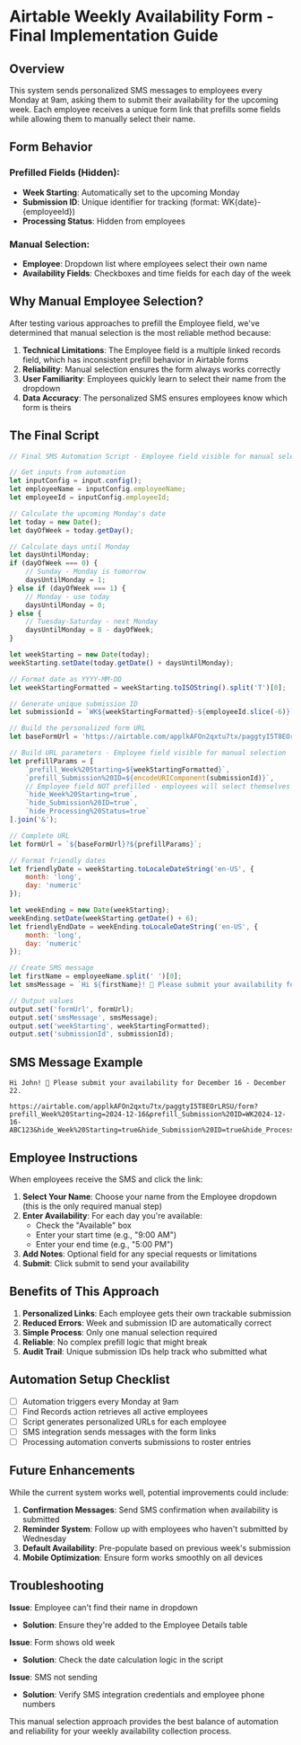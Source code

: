 # Airtable Weekly Availability Form - Final Implementation Guide

## Overview
This system sends personalized SMS messages to employees every Monday at 9am, asking them to submit their availability for the upcoming week. Each employee receives a unique form link that prefills some fields while allowing them to manually select their name.

## Form Behavior

### Prefilled Fields (Hidden):
- **Week Starting**: Automatically set to the upcoming Monday
- **Submission ID**: Unique identifier for tracking (format: WK{date}-{employeeId})
- **Processing Status**: Hidden from employees

### Manual Selection:
- **Employee**: Dropdown list where employees select their own name
- **Availability Fields**: Checkboxes and time fields for each day of the week

## Why Manual Employee Selection?

After testing various approaches to prefill the Employee field, we've determined that manual selection is the most reliable method because:

1. **Technical Limitations**: The Employee field is a multiple linked records field, which has inconsistent prefill behavior in Airtable forms
2. **Reliability**: Manual selection ensures the form always works correctly
3. **User Familiarity**: Employees quickly learn to select their name from the dropdown
4. **Data Accuracy**: The personalized SMS ensures employees know which form is theirs

## The Final Script

```javascript
// Final SMS Automation Script - Employee field visible for manual selection

// Get inputs from automation
let inputConfig = input.config();
let employeeName = inputConfig.employeeName;
let employeeId = inputConfig.employeeId;

// Calculate the upcoming Monday's date
let today = new Date();
let dayOfWeek = today.getDay();

// Calculate days until Monday
let daysUntilMonday;
if (dayOfWeek === 0) {
    // Sunday - Monday is tomorrow
    daysUntilMonday = 1;
} else if (dayOfWeek === 1) {
    // Monday - use today
    daysUntilMonday = 0;
} else {
    // Tuesday-Saturday - next Monday
    daysUntilMonday = 8 - dayOfWeek;
}

let weekStarting = new Date(today);
weekStarting.setDate(today.getDate() + daysUntilMonday);

// Format date as YYYY-MM-DD
let weekStartingFormatted = weekStarting.toISOString().split('T')[0];

// Generate unique submission ID
let submissionId = `WK${weekStartingFormatted}-${employeeId.slice(-6)}`;

// Build the personalized form URL
let baseFormUrl = 'https://airtable.com/applkAFOn2qxtu7tx/paggtyI5T8EOrLRSU/form';

// Build URL parameters - Employee field visible for manual selection
let prefillParams = [
    `prefill_Week%20Starting=${weekStartingFormatted}`,
    `prefill_Submission%20ID=${encodeURIComponent(submissionId)}`,
    // Employee field NOT prefilled - employees will select themselves
    `hide_Week%20Starting=true`,
    `hide_Submission%20ID=true`,
    `hide_Processing%20Status=true`
].join('&');

// Complete URL
let formUrl = `${baseFormUrl}?${prefillParams}`;

// Format friendly dates
let friendlyDate = weekStarting.toLocaleDateString('en-US', { 
    month: 'long', 
    day: 'numeric' 
});

let weekEnding = new Date(weekStarting);
weekEnding.setDate(weekStarting.getDate() + 6);
let friendlyEndDate = weekEnding.toLocaleDateString('en-US', { 
    month: 'long', 
    day: 'numeric' 
});

// Create SMS message
let firstName = employeeName.split(' ')[0];
let smsMessage = `Hi ${firstName}! 📅 Please submit your availability for ${friendlyDate} - ${friendlyEndDate}.\n\n${formUrl}`;

// Output values
output.set('formUrl', formUrl);
output.set('smsMessage', smsMessage);
output.set('weekStarting', weekStartingFormatted);
output.set('submissionId', submissionId);
```

## SMS Message Example

```
Hi John! 📅 Please submit your availability for December 16 - December 22.

https://airtable.com/applkAFOn2qxtu7tx/paggtyI5T8EOrLRSU/form?prefill_Week%20Starting=2024-12-16&prefill_Submission%20ID=WK2024-12-16-ABC123&hide_Week%20Starting=true&hide_Submission%20ID=true&hide_Processing%20Status=true
```

## Employee Instructions

When employees receive the SMS and click the link:

1. **Select Your Name**: Choose your name from the Employee dropdown (this is the only required manual step)
2. **Enter Availability**: For each day you're available:
   - Check the "Available" box
   - Enter your start time (e.g., "9:00 AM")
   - Enter your end time (e.g., "5:00 PM")
3. **Add Notes**: Optional field for any special requests or limitations
4. **Submit**: Click submit to send your availability

## Benefits of This Approach

1. **Personalized Links**: Each employee gets their own trackable submission
2. **Reduced Errors**: Week and submission ID are automatically correct
3. **Simple Process**: Only one manual selection required
4. **Reliable**: No complex prefill logic that might break
5. **Audit Trail**: Unique submission IDs help track who submitted what

## Automation Setup Checklist

- [ ] Automation triggers every Monday at 9am
- [ ] Find Records action retrieves all active employees
- [ ] Script generates personalized URLs for each employee
- [ ] SMS integration sends messages with the form links
- [ ] Processing automation converts submissions to roster entries

## Future Enhancements

While the current system works well, potential improvements could include:

1. **Confirmation Messages**: Send SMS confirmation when availability is submitted
2. **Reminder System**: Follow up with employees who haven't submitted by Wednesday
3. **Default Availability**: Pre-populate based on previous week's submission
4. **Mobile Optimization**: Ensure form works smoothly on all devices

## Troubleshooting

**Issue**: Employee can't find their name in dropdown
- **Solution**: Ensure they're added to the Employee Details table

**Issue**: Form shows old week
- **Solution**: Check the date calculation logic in the script

**Issue**: SMS not sending
- **Solution**: Verify SMS integration credentials and employee phone numbers

This manual selection approach provides the best balance of automation and reliability for your weekly availability collection process. 